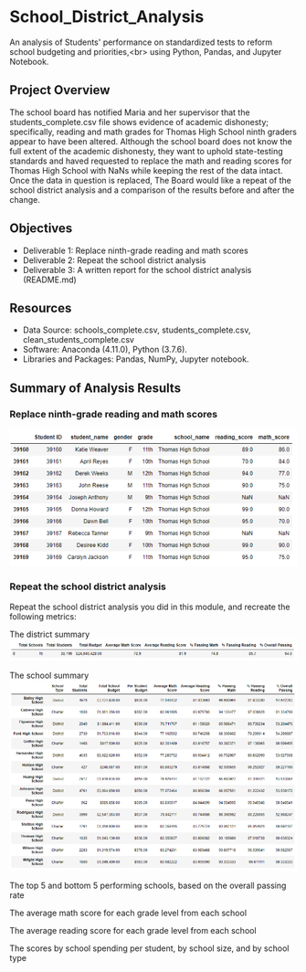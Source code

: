 # School_District_Analysis
An analysis of Students' performance on standardized tests to reform school budgeting and priorities,&lt;br> using Python, Pandas, and Jupyter Notebook.

## Project Overview
The school board has notified Maria and her supervisor that the students_complete.csv file shows evidence of academic dishonesty; specifically, reading and math grades for Thomas High School ninth graders appear to have been altered. Although the school board does not know the full extent of the academic dishonesty, they want to uphold state-testing standards and haved requested to replace the math and reading scores for Thomas High School with NaNs while keeping the rest of the data intact.
Once the data in question is replaced, The Board would like a repeat of the school district analysis and a comparison of the results before and after the change. 

## Objectives
* Deliverable 1: Replace ninth-grade reading and math scores
* Deliverable 2: Repeat the school district analysis
* Deliverable 3: A written report for the school district analysis (README.md)

## Resources
- Data Source: schools_complete.csv, students_complete.csv, clean_students_complete.csv
- Software: Anaconda (4.11.0), Python (3.7.6).
- Libraries and Packages: Pandas, NumPy, Jupyter notebook.

## Summary of Analysis Results
### Replace ninth-grade reading and math scores

![9th Grade Scores Changed to 'NaN'](./Images/Deliverable1_Scores_NaN.png)


### Repeat the school district analysis
Repeat the school district analysis you did in this module, and recreate the following metrics:

The district summary
![New District Summary](./Images/New_District_Summary.png)

The school summary
![New School Summary](./Images/New_Per_School_Summary.png)

The top 5 and bottom 5 performing schools, based on the overall passing rate

The average math score for each grade level from each school

The average reading score for each grade level from each school

The scores by school spending per student, by school size, and by school type


















